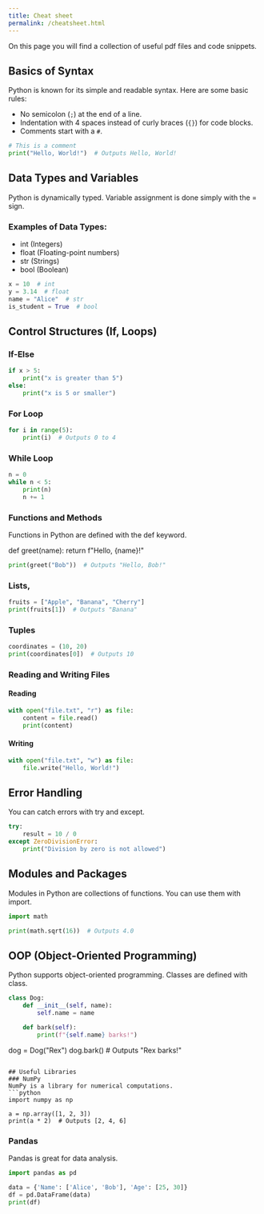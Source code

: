 ```yaml
---
title: Cheat sheet
permalink: /cheatsheet.html
---
```


On this page you will find a collection of useful pdf files and code snippets.

## Basics of Syntax

Python is known for its simple and readable syntax. Here are some basic rules:

- No semicolon (`;`) at the end of a line.
- Indentation with 4 spaces instead of curly braces (`{}`) for code blocks.
- Comments start with a `#`.

```python
# This is a comment
print("Hello, World!")  # Outputs Hello, World!
```

## Data Types and Variables

Python is dynamically typed. Variable assignment is done simply with the = sign.

### Examples of Data Types:
  - int (Integers)
  - float (Floating-point numbers)
  - str (Strings)
  - bool (Boolean)
```python
x = 10  # int
y = 3.14  # float
name = "Alice"  # str
is_student = True  # bool
```

## Control Structures (If, Loops)

### If-Else
```python
if x > 5:
    print("x is greater than 5")
else:
    print("x is 5 or smaller")
```

### For Loop
```python
for i in range(5):
    print(i)  # Outputs 0 to 4
```

### While Loop
```python
n = 0
while n < 5:
    print(n)
    n += 1
```

### Functions and Methods

Functions in Python are defined with the def keyword.

def greet(name):
    return f"Hello, {name}!"
```python
print(greet("Bob"))  # Outputs "Hello, Bob!"
```

### Lists, 
```python
fruits = ["Apple", "Banana", "Cherry"]
print(fruits[1])  # Outputs "Banana"
```

### Tuples
```python
coordinates = (10, 20)
print(coordinates[0])  # Outputs 10
```
### Reading and Writing Files

#### Reading
```python
with open("file.txt", "r") as file:
    content = file.read()
    print(content)
```

#### Writing
```python
with open("file.txt", "w") as file:
    file.write("Hello, World!")
```

## Error Handling

You can catch errors with try and except.
```python
try:
    result = 10 / 0
except ZeroDivisionError:
    print("Division by zero is not allowed")
```

## Modules and Packages

Modules in Python are collections of functions. You can use them with import.
```python
import math

print(math.sqrt(16))  # Outputs 4.0
```

## OOP (Object-Oriented Programming)

Python supports object-oriented programming. Classes are defined with class.
```python
class Dog:
    def __init__(self, name):
        self.name = name

    def bark(self):
        print(f"{self.name} barks!")
```
dog = Dog("Rex")
dog.bark()  # Outputs "Rex barks!"
```

## Useful Libraries
### NumPy
NumPy is a library for numerical computations.
```python
import numpy as np

a = np.array([1, 2, 3])
print(a * 2)  # Outputs [2, 4, 6]
```
### Pandas
Pandas is great for data analysis.
```python
import pandas as pd

data = {'Name': ['Alice', 'Bob'], 'Age': [25, 30]}
df = pd.DataFrame(data)
print(df)
```

<!--more

## <a href="https://geomoer.github.io/moer-base-r/assets/data/cheatsheets/rstudio-ide.pdf" download="rstudio-ide.pdf">RStudio IDE Cheat Sheet</a>{:target="_blank"}

{% include figure image_path="/assets/images/cheatsheet/00pdf_ide_cheatsheet_p1.png" %}
{% include figure image_path="/assets/images/cheatsheet/00pdf_ide_cheatsheet_p2.png" %}
<a href="https://geomoer.github.io/moer-base-r/assets/data/cheatsheets/rstudio-ide.pdf" download="rstudio-ide.pdf">Download RStudio IDE Cheat Sheet</a>{:target="_blank"}

## <a href="https://geomoer.github.io/moer-base-r/assets/data/cheatsheets/base-r.pdf" download="base-r.pdf">Base R Cheat Sheet</a>{:target="_blank"}

{% include figure image_path="/assets/images/cheatsheet/01pdf_baser_cheatsheet_p1.png" %}
{% include figure image_path="/assets/images/cheatsheet/01pdf_baser_cheatsheet_p2.png" %}
<a href="https://geomoer.github.io/moer-base-r/assets/data/cheatsheets/base-r.pdf" download="base-r.pdf">Download Base R Cheat Sheet</a>{:target="_blank"}

## <a href="https://geomoer.github.io/moer-base-r/assets/data/cheatsheets/advancedR.pdf" download="advancedR.pdf">Advanced R Cheat Sheet</a>{:target="_blank"}

{% include figure image_path="/assets/images/cheatsheet/02pdf_advancer_cheatsheet_p1.png" %}
{% include figure image_path="/assets/images/cheatsheet/02pdf_advancer_cheatsheet_p2.png" %}
{% include figure image_path="/assets/images/cheatsheet/02pdf_advancer_cheatsheet_p3.png" %}
{% include figure image_path="/assets/images/cheatsheet/02pdf_advancer_cheatsheet_p4.png" %}
{% include figure image_path="/assets/images/cheatsheet/02pdf_advancer_cheatsheet_p5.png" %}
<a href="https://geomoer.github.io/moer-base-r/assets/data/cheatsheets/advancedR.pdf" download="advancedR.pdf">Download Advanced R Cheat Sheet</a>{:target="_blank"}
-->
